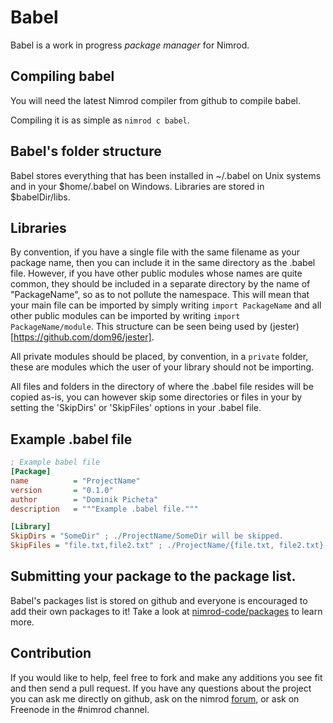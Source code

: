 # Babel
Babel is a work in progress *package manager* for Nimrod.

## Compiling babel
You will need the latest Nimrod compiler from github to compile babel.

Compiling it is as simple as ``nimrod c babel``.

## Babel's folder structure
Babel stores everything that has been installed in ~/.babel on Unix systems and 
in your $home/.babel on Windows. Libraries are stored in $babelDir/libs.

## Libraries

By convention, if you have a single file with the same filename as your package
name, then you can include it in the same directory as the .babel file.
However, if you have other public modules whose names are quite common, 
they should be included in a separate directory by the name of "PackageName", so
as to not pollute the namespace. This will mean that your main file can be
imported by simply writing ``import PackageName`` and all other public modules
can be imported by writing ``import PackageName/module``. This structure can be
seen being used by (jester)[https://github.com/dom96/jester].

All private modules should be placed, by convention, in
a ``private`` folder, these are modules which
the user of your library should not be importing.

All files and folders in the directory of where the .babel file resides will be
copied as-is, you can however skip some directories or files in your by setting
the 'SkipDirs' or 'SkipFiles' options in your .babel file.

## Example .babel file

```ini
; Example babel file
[Package]
name          = "ProjectName"
version       = "0.1.0"
author        = "Dominik Picheta"
description   = """Example .babel file."""

[Library]
SkipDirs = "SomeDir" ; ./ProjectName/SomeDir will be skipped.
SkipFiles = "file.txt,file2.txt" ; ./ProjectName/{file.txt, file2.txt} will be skipped.
```

## Submitting your package to the package list.
Babel's packages list is stored on github and everyone is encouraged to add
their own packages to it! Take a look at 
[nimrod-code/packages](https://github.com/nimrod-code/packages) to learn more.

## Contribution
If you would like to help, feel free to fork and make any additions you see 
fit and then send a pull request.
If you have any questions about the project you can ask me directly on github, 
ask on the nimrod [forum](http://forum.nimrod-code.org), or ask on Freenode in
the #nimrod channel.
